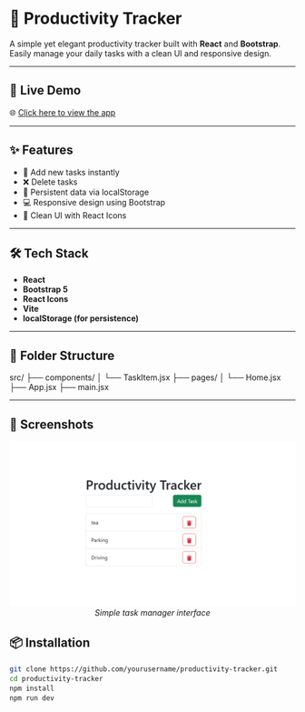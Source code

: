 # 📝 Productivity Tracker

A simple yet elegant productivity tracker built with **React** and **Bootstrap**.  
Easily manage your daily tasks with a clean UI and responsive design.

---

## 🚀 Live Demo

🌐 [Click here to view the app](https://productivity-tracker-nine.vercel.app/)

---

## ✨ Features

- 📌 Add new tasks instantly
- ❌ Delete tasks
- 💾 Persistent data via localStorage
- 💻 Responsive design using Bootstrap
- 🎨 Clean UI with React Icons

---

## 🛠️ Tech Stack

- **React**
- **Bootstrap 5**
- **React Icons**
- **Vite**
- **localStorage (for persistence)**

---

## 📁 Folder Structure

src/
├── components/
│ └── TaskItem.jsx
├── pages/
│ └── Home.jsx
├── App.jsx
├── main.jsx

---

## 📸 Screenshots

<p align="center">
  <img src="./src/assets/Screenshot 2025-07-30 225825.png" width="600" alt="Productivity Tracker UI" />
  <br />
  <em>Simple task manager interface</em>
</p>

## 📦 Installation

```bash
git clone https://github.com/yourusername/productivity-tracker.git
cd productivity-tracker
npm install
npm run dev
```
